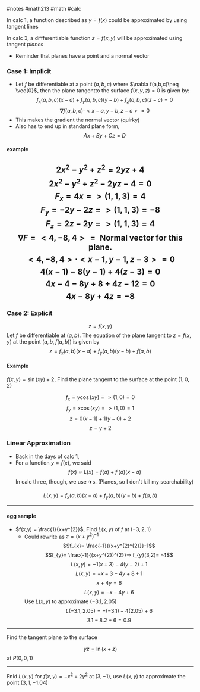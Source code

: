 #notes #math213 #math #calc

In calc 1, a function described as $y=f(x)$ could be approximated by using tangent lines

In calc 3, a diffferentiable function $z=f(x,y)$ will be approximated using tangent *planes*
- Reminder that planes have a point and a normal vector


### Case 1: Implicit
- Let $f$ be differentiable at a point $(a,b,c)$ where $\nabla f(a,b,c)\neq \vec{0}$, then the plane tangentto the surface $f(x,y,z)=0$ is given by: $$f_{x}(a,b,c)(x-a) + f_{y}(a,b,c)(y-b)+f_z(a,b,c)(z-c)=0$$$$\nabla f(a,b,c) \cdot <x-a,y-b,z-c>=0$$
- This makes the gradient the normal vector (quirky)
- Also has to end up in standard plane form, $$Ax + By + Cz=D$$

#### example
$$2x^{2}-y^{2}+ z^{2}=2yz +4$$
$$2x^{2}-y^{2}+ z^{2}-2yz - 4 =0$$
$$F_{x}= 4x  =>(1,1,3) = 4$$
$$F_{y}= -2y - 2z => (1,1,3) = -8$$
$$F_{z}= 2z -2y => (1,1,3)= 4$$
$$\nabla F = <4,-8,4>= \text{ Normal vector for this plane.}$$
$$<4,-8,4> \cdot <x-1, y-1, z-3>=0$$
$$4(x-1) - 8(y-1) + 4 (z-3)= 0$$
$$4x-4 -8y +8 +4z -12=0$$
$$4x -8y + 4z = -8$$
----

### Case 2: Explicit
$$z=f(x,y)$$
Let $f$ be differentiable at $(a,b)$. The equation of the plane tangent to $z=f(x,y)$ at the point $(a,b,f(a,b))$ is given by $$z = f_{x}(a,b) (x-a) + f_{y}(a,b)(y-b) + f(a,b)$$
#### Example
$f(x,y)=\sin(xy)+2$, Find the plane tangent to the surface at the point $(1,0,2)$


$$f_{x}= y\cos(xy) => (1,0)= 0$$
$$f_{y}=x\cos(xy) => (1,0)=1 $$
$$z= 0(x-1)+ 1(y-0) + 2$$
$$z = y+2$$



### Linear Approximation
- Back in the days of calc 1, 
- For a function $y=f(x)$, we said 
$$f(x) \approx L(x) = f(a) + f'(a)(x-a)$$
In calc three, though, we use ✈️s. (Planes, so I don't kill my searchability)

$$L(x,y) = f_{x}(a,b)(x-a) + f_{y}(a,b) (y-b) + f(a,b)$$

---

#### egg sample
- $f(x,y) = \frac{1}{x+y^{2}}$, Find $L(x,y)$ of $f$ at $(-3,2,1)$
	- Could rewrite as $z= (x+y^{2})^{-1}$
$$f_{x}= \frac{-1}{(x+y^{2)^{2}}}-1$$
$$f_{y}= \frac{-1}{(x+y^{2})^{2}}=> f_{y}(3,2)= -4$$
$$L(x,y) = -1 (x+3)  -4(y-2) + 1$$
$$L(x,y) = -x -3 -4y +8 +1$$
$$x+4y = 6$$
$$L(x,y) = -x -4y + 6$$
Use $L(x,y)$ to approximate $(-3.1,2.05)$
$$L(-3.1,2.05) = -(-3.1) - 4(2.05) + 6$$
$$3.1 - 8.2 + 6=0.9$$


-----


Find the tangent plane to the surface

$$yz = \ln(x+z)$$ at $P(0,0,1)$


---

Fnid $L(x,y)$ for $f(x,y)=-x^{2}+ 2y^{2}$ at $(3,-1)$, use $L(x,y)$ to approximate the point $(3,1,-1.04)$
